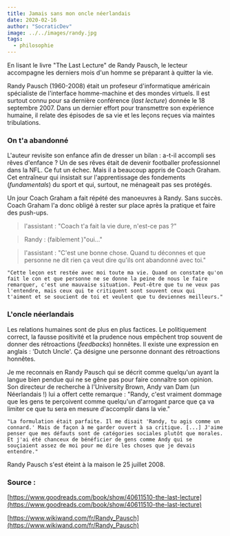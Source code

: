```yaml
---
title: Jamais sans mon oncle néerlandais
date: 2020-02-16
author: "SocraticDev"
image: ../../images/randy.jpg
tags:
  - philosophie
---
```

En lisant le livre "The Last Lecture" de Randy Pausch, le lecteur accompagne les derniers mois d'un homme se préparant à quitter la vie.

Randy Pausch (1960-2008) était un profeseur d'informatique américain spécialiste
de l'interface homme-machine et des mondes virtuels. Il est surtout connu pour
sa dernière conférence (_last lecture_) donnée le 18 septembre 2007. Dans un dernier
effort pour transmettre son expérience humaine, il relate des épisodes de sa vie et
les leçons reçues via maintes tribulations.

### On t'a abandonné

L'auteur revisite son enfance afin de dresser un bilan : a-t-il accompli ses rêves d'enfance ?
Un de ses rêves était de devenir footballer professionnel dans la NFL. Ce fut un échec. Mais il a beaucoup appris de Coach Graham. Cet entraîneur qui insistait sur l'apprentissage des fondements (_fundamentals_) du sport et qui,
surtout, ne ménageait pas ses protégés.

Un jour Coach Graham a fait répété des manoeuvres à Randy. Sans succès. Coach Graham l'a donc obligé
à rester sur place après la pratique et faire des push-ups.

> l'assistant : "Coach t'a fait la vie dure, n'est-ce pas ?"

> Randy : (faiblement )"oui..."

> l'assistant : "C'est une bonne chose. Quand tu déconnes et que personne ne dit rien
ça veut dire qu'ils ont abandonné avec toi."

`` "Cette leçon est restée avec moi toute ma vie. Quand on constate qu'on fait le con et
que personne ne se donne la peine de nous le faire remarquer, c'est une mauvaise situation.
Peut-être que tu ne veux pas l'entendre, mais ceux qui te critiquent sont souvent ceux qui 
t'aiment et se soucient de toi et veulent que tu deviennes meilleurs." ``

### L'oncle néerlandais

Les relations humaines sont de plus en plus factices. Le politiquement correct, la fausse positivité
et la prudence nous empêchent trop souvent de donner des rétroactions (_feedbacks_) honnêtes. Il existe une expression en anglais : 'Dutch Uncle'. Ça désigne une personne donnant des rétroactions honnêtes.

Je me reconnais en Randy Pausch qui se décrit comme quelqu'un ayant la langue bien pendue qui 
ne se gêne pas pour faire connaître son opinion. Son directeur de recherche à l'University Brown, 
Andy van Dam (un Néerlandais !) lui a offert cette remarque : "Randy, c'est vraiment dommage que
les gens te perçoivent comme quelqu'un d'arrogant parce que ça va limiter ce que tu
sera en mesure d'accomplir dans la vie."

`` "La formulation était parfaite. Il me disait 'Randy, tu agis comme un connard.' Mais de façon à me garder ouvert à sa critique. [...] J'aime penser que mes défauts sont de catégories sociales plutôt que morales. Et j'ai été chanceux de bénéficier de gens comme Andy qui se souçiaient assez de moi pour me dire les choses que je devais entendre." ``

Randy Pausch s'est éteint à la maison le 25 juillet 2008.

### Source :

[https://www.goodreads.com/book/show/40611510-the-last-lecture](https://www.goodreads.com/book/show/40611510-the-last-lecture)

[https://www.wikiwand.com/fr/Randy_Pausch](https://www.wikiwand.com/fr/Randy_Pausch)